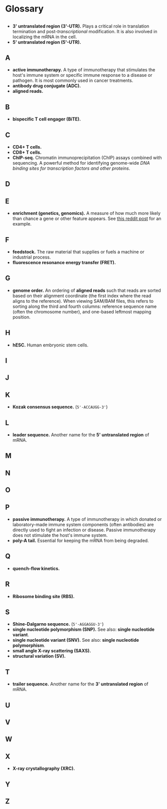 # Glossary

## #
- **3' untranslated region (3'-UTR).** Plays a critical role in translation termination and post-_transcriptional_ modification. It is also involved in localizing the mRNA in the cell.
- **5' untranslated region (5'-UTR).**

## A
- **active immunotherapy.** A type of immunotherapy that stimulates the host's immune system or specific immune response to a disease or pathogen. It is most commonly used in cancer treatments.
- **antibody drug conjugate (ADC).**
- **aligned reads.**

## B

- **bispecific T cell engager (BiTE).**

## C
- **CD4+ T cells.**
- **CD8+ T cells.**
- **ChIP-seq.** Chromatin immunoprecipitation (ChIP) assays combined with sequencing. A powerful method for identifying genome-wide _DNA binding sites for transcription factors and other proteins_.

## D

## E
- **enrichment (genetics, genomics).** A measure of how much more likely than chance a gene or other feature appears. See [this reddit post](https://archive.is/bBZ9V) for an example.

## F
- **feedstock.** The raw material that supplies or fuels a machine or industrial process.
- **fluorescence resonance energy transfer (FRET).**

## G
- **genome order.** An ordering of **aligned reads** such that reads are sorted based on their alignment coordinate (the first index where the read aligns to the reference). When viewing SAM/BAM files, this refers to sorting along the third and fourth columns: reference sequence name (often the chromosome number), and one-based leftmost mapping position.

## H
- **hESC.** Human embryonic stem cells.

## I

## J

## K

- **Kozak consensus sequence.** (`5'-ACCAUGG-3'`)

## L

- **leader sequence.** Another name for the **5' untranslated region** of mRNA.

## M

## N

## O

## P
- **passive immunotherapy.** A type of immunotherapy in which donated or laboratory-made immune system components (often antibodies) are directly used to fight an infection or disease. Passive immunotherapy does not stimulate the host's immune system.
- **poly-A tail.** Essential for keeping the mRNA from being degraded.

## Q
- **quench-flow kinetics.**

## R
- **Ribosome binding site (RBS).**

## S
- **Shine-Dalgarno sequence.** (`5'-AGGAGGU-3'`)
- **single nucleotide polymorphism (SNP).** See also: **single nucleotide variant**.
- **single nucleotide variant (SNV).** See also: **single nucleotide polymorphism**.
- **small angle X-ray scattering (SAXS).**
- **structural variation (SV).**

## T

- **trailer sequence.** Another name for the **3' untranslated region** of mRNA.

## U

## V

## W

## X
- **X-ray crystallography (XRC).**

## Y

## Z
